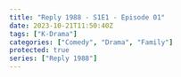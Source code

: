 ```yaml
---
title: "Reply 1988 - S1E1 - Episode 01"
date: 2023-10-21T11:50:40Z
tags: ["K-Drama"]
categories: ["Comedy", "Drama", "Family"]
protected: true
series: ["Reply 1988"]
---
```



<mux-player stream-type="on-demand"
  src="https://kp3d-my.sharepoint.com/personal/ryoo_kp3d_onmicrosoft_com/_layouts/15/download.aspx?share=ETEwgAj0DyVOkwGO8xcxugABj9Jf5rAqR4-8BoPm4zPpaQ" prefer-playback="mse" controls>
  </mux-player>
  
  
  <script src="https://cdn.jsdelivr.net/npm/@mux/mux-player"></script>
  
 <script type="application/ld+json">
 {
  "@context": "https://schema.org/",
  "@type": "VideoObject",
  "name": "Reply 1988 - S1E1 - Episode 01",
  "contentUrl": "https://stream.mux.com/n9NYuej6zziPUyNF00Z00zzRCUn02ODY00nD7s28Cs501hiE.m3u8",
  "thumbnailUrl": "https://www.themoviedb.org/t/p/original/oDEPqQstDYUHUxzyHotV8yrnzGk.jpg?width=314&fit_mode=preserve&time=25",
  "uploadDate": "2023-10-21T11:50:40Z",
}

</script>
